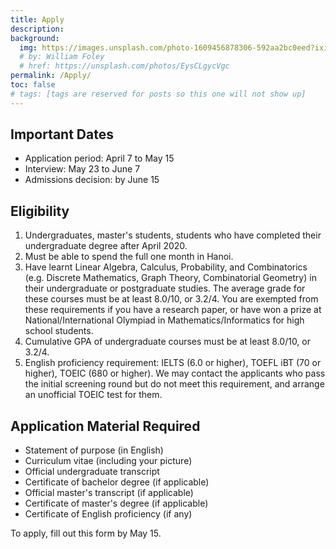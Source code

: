 ```yaml
---
title: Apply
description:
background:
  img: https://images.unsplash.com/photo-1609456878306-592aa2bc0eed?ixid=MnwxMjA3fDB8MHxzZWFyY2h8NTJ8fGJpcmRzfGVufDB8MHwwfHw%3D&auto=format&fit=crop&crop=top&w=1200&h=600&q=80
  # by: William Foley
  # href: https://unsplash.com/photos/EysCLgycVgc
permalink: /Apply/
toc: false
# tags: [tags are reserved for posts so this one will not show up]
---
```

## Important Dates
- Application period: April 7 to May 15
- Interview: May 23 to June 7
- Admissions decision: by June 15

## Eligibility
<ol>
  <li>Undergraduates, master's students, students who have completed their undergraduate degree after April 2020. </li>
  <li>Must be able to spend the full one month in Hanoi.</li>
  <li>Have learnt Linear Algebra, Calculus, Probability, and Combinatorics (e.g. Discrete Mathematics, Graph Theory, Combinatorial Geometry) in  their undergraduate or postgraduate studies. The average grade for these courses must be at least 8.0/10, or 3.2/4. You are exempted from these requirements if you have a research paper, or have won a prize at National/International Olympiad in Mathematics/Informatics for high school students.  </li>
  <li> Cumulative GPA of undergraduate courses must be at least 8.0/10, or 3.2/4.</li>
  <li> English proficiency requirement: IELTS (6.0 or higher), TOEFL iBT (70 or higher), TOEIC (680 or higher). We may contact the applicants who pass the initial screening round but do not meet this requirement, and arrange an unofficial TOEIC test for them.  </li>
</ol>


## Application Material Required
- Statement of purpose (in English)
- Curriculum vitae (including your picture)
- Official undergraduate transcript
- Certificate of bachelor degree (if applicable)  
- Official master's transcript (if applicable)
- Certificate of master's degree (if applicable)
- Certificate of English proficiency (if any)

To apply, fill out this form by May 15.
